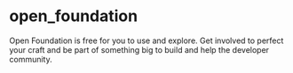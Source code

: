 # open_foundation
Open Foundation is free for you to use and explore. Get involved to perfect your craft and be part of something big to build and help the developer community.
